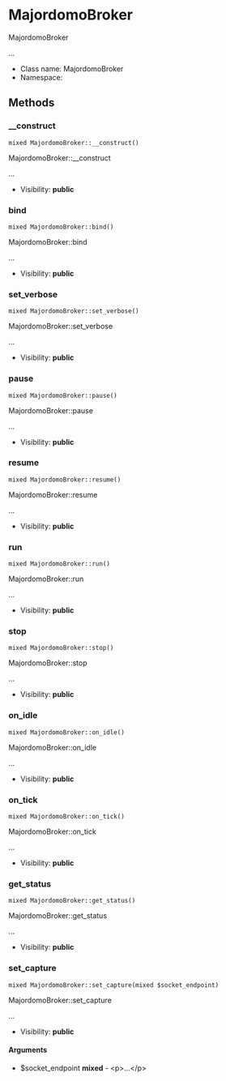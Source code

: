 MajordomoBroker
===============

MajordomoBroker

...


* Class name: MajordomoBroker
* Namespace: 







Methods
-------


### __construct

    mixed MajordomoBroker::__construct()

MajordomoBroker::__construct

...

* Visibility: **public**




### bind

    mixed MajordomoBroker::bind()

MajordomoBroker::bind

...

* Visibility: **public**




### set_verbose

    mixed MajordomoBroker::set_verbose()

MajordomoBroker::set_verbose

...

* Visibility: **public**




### pause

    mixed MajordomoBroker::pause()

MajordomoBroker::pause

...

* Visibility: **public**




### resume

    mixed MajordomoBroker::resume()

MajordomoBroker::resume

...

* Visibility: **public**




### run

    mixed MajordomoBroker::run()

MajordomoBroker::run

...

* Visibility: **public**




### stop

    mixed MajordomoBroker::stop()

MajordomoBroker::stop

...

* Visibility: **public**




### on_idle

    mixed MajordomoBroker::on_idle()

MajordomoBroker::on_idle

...

* Visibility: **public**




### on_tick

    mixed MajordomoBroker::on_tick()

MajordomoBroker::on_tick

...

* Visibility: **public**




### get_status

    mixed MajordomoBroker::get_status()

MajordomoBroker::get_status

...

* Visibility: **public**




### set_capture

    mixed MajordomoBroker::set_capture(mixed $socket_endpoint)

MajordomoBroker::set_capture

...

* Visibility: **public**


#### Arguments
* $socket_endpoint **mixed** - &lt;p&gt;...&lt;/p&gt;


